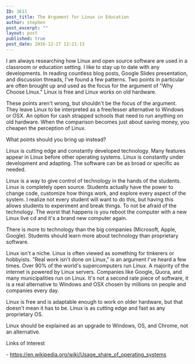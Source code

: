 ```yaml
---
ID: 3611
post_title: The Argument for Linux in Education
author: stephen
post_excerpt: ""
layout: post
published: true
post_date: 2016-12-27 12:21:13
---
```

I am always researching how Linux and open source software are used in a classroom or education setting. I like to stay up to date with any developments. In reading countless blog posts, Google Slides presentation, and discussion threads, I've found a few patterns. Two points in particular are often brought up and used as the focus for the argument of "Why Choose Linux." Linux is free and Linux works on old hardware.

<!--more-->These points aren't wrong, but shouldn't be the focus of the argument. They leave Linux to be interpreted as a free/lesser alternative to Windows or OSX. An option for cash strapped schools that need to run anything on old hardware. When the comparison becomes just about saving money, you cheapen the perception of Linux.

What points should you bring up instead?

Linux is cutting edge and constantly developed technology. Many features appear in Linux before other operating systems. Linux is constantly under development and adapting. The software can be as broad or specific as needed.

Linux is a way to give control of technology in the hands of the students. Linux is completely open source. Students actually have the power to change code, customize how things work, and explore every aspect of the system. I realize not every student will want to do this, but having this allows students to experiment and break things. To not be afraid of the technology. The worst that happens is you reboot the computer with a new Linux live cd and it's a brand new computer again.

There is more to technology than the big companies (Microsoft, Apple, Google). Students should learn more about technology than proprietary software.

Linux isn't a niche. Linux is often viewed as something for tinkerers or hobbyists. "Real work isn't done on Linux," is an argument I've heard a few times. Over 90% of the world's supercomputers run Linux. A majority of the internet is powered by Linux servers. Companies like Google, Quora, and many municipalities run on Linux. It's not a second rate piece of software, it is a real alternative to Windows and OSX chosen by millions on people and companies every day.

Linux is free and is adaptable enough to work on older hardware, but that doesn't mean it has to be. Linux is as cutting edge and fast as any proprietary OS.

Linux should be explained as an upgrade to Windows, OS, and Chrome, not an alternative.

Links of Interest

- <a href="https://en.wikipedia.org/wiki/Usage_share_of_operating_systems">https://en.wikipedia.org/wiki/Usage_share_of_operating_systems</a>